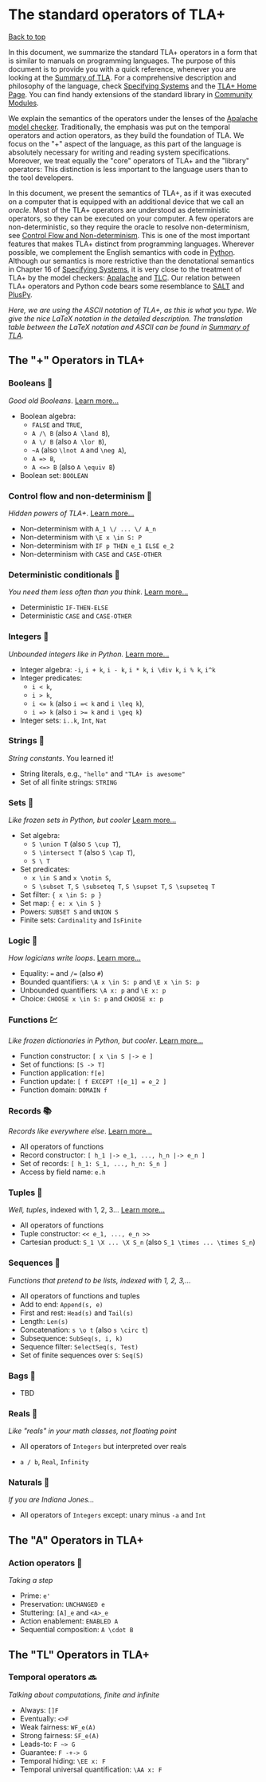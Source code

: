 # The standard operators of TLA+

[Back to top](./README.md)

In this document, we summarize the standard TLA+ operators in a form that is
similar to manuals on programming languages. The purpose of this document is to
provide you with a quick reference, whenever you are looking at the [Summary of
TLA]. For a comprehensive description and philosophy of the language, check
[Specifying Systems] and the [TLA+ Home Page]. You can find handy extensions of
the standard library in [Community Modules].

We explain the semantics of the operators under the lenses of the
[Apalache model checker].  Traditionally, the emphasis was put on the temporal
operators and action operators, as they build the foundation of TLA. We focus
on the "+" aspect of the language, as this part of the language is absolutely
necessary for writing and reading system specifications.  Moreover, we treat
equally the "core" operators of TLA+ and the "library" operators: This
distinction is less important to the language users than to the tool developers.

In this document, we present the semantics of TLA+, as if it was executed on a
computer that is equipped with an additional device that we call an _oracle_.
Most of the TLA+ operators are understood as deterministic operators, so they
can be executed on your computer. A few operators are non-deterministic, so
they require the oracle to resolve non-determinism, see [Control Flow and
Non-determinism]. This is one of the most important features that makes TLA+
distinct from programming languages.  Wherever possible, we complement the
English semantics with code in [Python](https://www.python.org/). Although our
semantics is more restrictive than the denotational semantics in Chapter 16 of
[Specifying Systems], it is very close to the treatment of TLA+ by the model
checkers: [Apalache](https://github.com/informalsystems/apalache) and
[TLC](http://lamport.azurewebsites.net/tla/tools.html). Our relation between
TLA+ operators and Python code bears some resemblance to
[SALT](https://github.com/Viasat/salt) and
[PlusPy](https://github.com/tlaplus/PlusPy).

_Here, we are using the ASCII notation of TLA+, as this is what you
type. We give the nice LaTeX notation in the detailed description.  The
translation table between the LaTeX notation and ASCII can be found in [Summary
of TLA]._

## The "+" Operators in TLA+

### Booleans :traffic_light:

_Good old Booleans_. [Learn more...](./booleans.md)

 - Boolean algebra:
   - `FALSE` and `TRUE`,
   - `A /\ B` (also `A \land B`),
   - `A \/ B` (also `A \lor B`),
   - `~A` (also `\lnot A` and `\neg A`),
   - `A => B`,
   - `A <=> B` (also `A \equiv B`)
 - Boolean set: `BOOLEAN`

### Control flow and non-determinism :twisted_rightwards_arrows:

 _Hidden powers of TLA+_. [Learn more...](./control-and-nondeterminism.md)

 - Non-determinism with `A_1 \/ ... \/ A_n`
 - Non-determinism with `\E x \in S: P`
 - Non-determinism with `IF p THEN e_1 ELSE e_2`
 - Non-determinism with `CASE` and `CASE-OTHER`

### Deterministic conditionals :taxi:

 _You need them less often than you think_. [Learn more...](./conditionals.md)

 - Deterministic `IF-THEN-ELSE`
 - Deterministic `CASE` and `CASE-OTHER`

### Integers :1234:

_Unbounded integers like in Python._ [Learn more...](./integers.md)

 - Integer algebra: `-i`, `i + k`, `i - k`, `i * k`, `i \div k`, `i % k`, `i^k`
 - Integer predicates:
    - `i < k`,
    - `i > k`,
    - `i <= k` (also `i =< k` and `i \leq k`), 
    - `i => k` (also `i >= k` and `i \geq k`)
 - Integer sets: `i..k`, `Int`, `Nat`

### Strings :abcd:

_String constants_. You learned it!

 - String literals, e.g., `"hello"` and `"TLA+ is awesome"`
 - Set of all finite strings: `STRING`

### Sets :sushi:

_Like frozen sets in Python, but cooler_ [Learn more...](./sets.md)

 - Set algebra:
   - `S \union T` (also `S \cup T`),
   - `S \intersect T` (also `S \cap T`),
   - `S \ T`
 - Set predicates:
    - `x \in S` and `x \notin S`,
    - `S \subset T`, `S \subseteq T`, `S \supset T`, `S \supseteq T`
 - Set filter: `{ x \in S: p }`
 - Set map: `{ e: x \in S }`
 - Powers: `SUBSET S` and `UNION S`
 - Finite sets: `Cardinality` and `IsFinite`

### Logic :octopus:

_How logicians write loops_. [Learn more...](./logic.md)

 - Equality:
    `=` and `/=` (also `#`)
 - Bounded quantifiers:
    `\A x \in S: p` and `\E x \in S: p`
 - Unbounded quantifiers:
    `\A x: p` and `\E x: p`
 - Choice:
    `CHOOSE x \in S: p` and `CHOOSE x: p`

### Functions :chart:

_Like frozen dictionaries in Python, but cooler_. [Learn more...](./functions.md)

 - Function constructor: `[ x \in S |-> e ]`
 - Set of functions: `[S -> T]`
 - Function application: `f[e]`
 - Function update: `[ f EXCEPT ![e_1] = e_2 ]`
 - Function domain: `DOMAIN f`

### Records :books:

_Records like everywhere else_. [Learn more...](./records.md)

 - All operators of functions
 - Record constructor: `[ h_1 |-> e_1, ..., h_n |-> e_n ]`
 - Set of records: `[ h_1: S_1, ..., h_n: S_n ]`
 - Access by field name: `e.h`

### Tuples :triangular_ruler:

_Well, tuples_, indexed with 1, 2, 3... [Learn more...](./tuples.md)

  - All operators of functions
  - Tuple constructor: `<< e_1, ..., e_n >>`
  - Cartesian product: `S_1 \X ... \X S_n` (also `S_1 \times ... \times S_n`)

### Sequences :snake:

_Functions that pretend to be lists, indexed with 1, 2, 3,..._

  - All operators of functions and tuples
  - Add to end: `Append(s, e)`
  - First and rest: `Head(s)` and `Tail(s)`
  - Length: `Len(s)`
  - Concatenation: `s \o t` (also `s \circ t`)
  - Subsequence: `SubSeq(s, i, k)`
  - Sequence filter: `SelectSeq(s, Test)`
  - Set of finite sequences over `S`: `Seq(S)`

### Bags :handbag:

  - TBD

### Reals :lollipop:

 _Like "reals" in your math classes, not floating point_

 - All operators of `Integers` but interpreted over reals

 - `a / b`, `Real`, `Infinity`

### Naturals :paw_prints:

 _If you are Indiana Jones..._

 - All operators of `Integers` except: unary minus `-a` and `Int`

## The "A" Operators in TLA+

### Action operators :runner:

 _Taking a step_

 - Prime: `e'`
 - Preservation: `UNCHANGED e`
 - Stuttering: `[A]_e` and `<A>_e`
 - Action enablement: `ENABLED A`
 - Sequential composition: `A \cdot B`

## The "TL" Operators in TLA+

### Temporal operators :soon:

 _Talking about computations, finite and infinite_
 
 - Always: `[]F`
 - Eventually: `<>F`
 - Weak fairness: `WF_e(A)`
 - Strong fairness: `SF_e(A)`
 - Leads-to: `F ~> G`
 - Guarantee: `F -+-> G`
 - Temporal hiding: `\EE x: F`
 - Temporal universal quantification: `\AA x: F`

[Control Flow and Non-determinism]: ./control-and-nondeterminism.md
[Apalache model checker]: https://github.com/informalsystems/apalache
[TLC model checker]: http://lamport.azurewebsites.net/tla/tools.html
[Summary of TLA]: https://lamport.azurewebsites.net/tla/summary.pdf
[TLA+ Home Page]: http://lamport.azurewebsites.net/tla/tla.html
[Specifying Systems]: http://lamport.azurewebsites.net/tla/book.html?back-link=learning.html#book
[Community Modules]: https://github.com/tlaplus/CommunityModules
[LearnTla.com]: https://learntla.com

